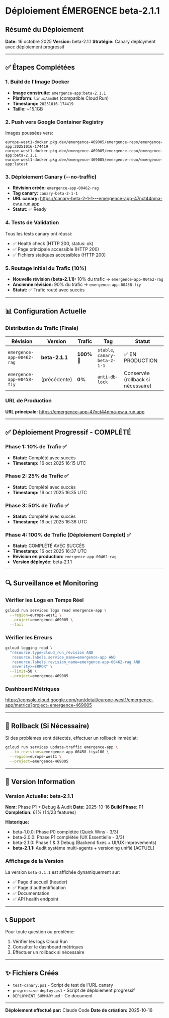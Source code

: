 # Déploiement ÉMERGENCE beta-2.1.1

## Résumé du Déploiement

**Date:** 16 octobre 2025
**Version:** beta-2.1.1
**Stratégie:** Canary deployment avec déploiement progressif

---

## ✅ Étapes Complétées

### 1. Build de l'Image Docker

- **Image construite:** `emergence-app:beta-2.1.1`
- **Platform:** `linux/amd64` (compatible Cloud Run)
- **Timestamp:** `20251016-174419`
- **Taille:** ~15.1GB

### 2. Push vers Google Container Registry

Images poussées vers:
```
europe-west1-docker.pkg.dev/emergence-469005/emergence-repo/emergence-app:20251016-174419
europe-west1-docker.pkg.dev/emergence-469005/emergence-repo/emergence-app:beta-2.1.1
europe-west1-docker.pkg.dev/emergence-469005/emergence-repo/emergence-app:latest
```

### 3. Déploiement Canary (--no-traffic)

- **Révision créée:** `emergence-app-00462-rag`
- **Tag canary:** `canary-beta-2-1-1`
- **URL canary:** https://canary-beta-2-1-1---emergence-app-47nct44nma-ew.a.run.app
- **Statut:** ✅ Ready

### 4. Tests de Validation

Tous les tests canary ont réussi:
- ✅ Health check (HTTP 200, status: ok)
- ✅ Page principale accessible (HTTP 200)
- ✅ Fichiers statiques accessibles (HTTP 200)

### 5. Routage Initial du Trafic (10%)

- **Nouvelle révision (beta-2.1.1):** 10% du trafic → `emergence-app-00462-rag`
- **Ancienne révision:** 90% du trafic → `emergence-app-00458-fiy`
- **Statut:** ✅ Trafic routé avec succès

---

## 📊 Configuration Actuelle

### Distribution du Trafic (Finale)

| Révision | Version | Trafic | Tag | Statut |
|----------|---------|--------|-----|--------|
| `emergence-app-00462-rag` | **beta-2.1.1** | **100%** 🎯 | `stable`, `canary-beta-2-1-1` | ✅ EN PRODUCTION |
| `emergence-app-00458-fiy` | (précédente) | **0%** | `anti-db-lock` | Conservée (rollback si nécessaire) |

### URL de Production

**URL principale:** https://emergence-app-47nct44nma-ew.a.run.app

---

## ✅ Déploiement Progressif - COMPLÉTÉ

### Phase 1: 10% de Trafic ✅
- **Statut:** Complété avec succès
- **Timestamp:** 16 oct 2025 16:15 UTC

### Phase 2: 25% de Trafic ✅
- **Statut:** Complété avec succès
- **Timestamp:** 16 oct 2025 16:35 UTC

### Phase 3: 50% de Trafic ✅
- **Statut:** Complété avec succès
- **Timestamp:** 16 oct 2025 16:36 UTC

### Phase 4: 100% de Trafic (Déploiement Complet) ✅
- **Statut:** COMPLÉTÉ AVEC SUCCÈS
- **Timestamp:** 16 oct 2025 16:37 UTC
- **Révision en production:** `emergence-app-00462-rag`
- **Version déployée:** beta-2.1.1

---

## 🔍 Surveillance et Monitoring

### Vérifier les Logs en Temps Réel

```bash
gcloud run services logs read emergence-app \
  --region=europe-west1 \
  --project=emergence-469005 \
  --tail
```

### Vérifier les Erreurs

```bash
gcloud logging read \
  "resource.type=cloud_run_revision AND
   resource.labels.service_name=emergence-app AND
   resource.labels.revision_name=emergence-app-00462-rag AND
   severity>=ERROR" \
  --limit=50 \
  --project=emergence-469005
```

### Dashboard Métriques

https://console.cloud.google.com/run/detail/europe-west1/emergence-app/metrics?project=emergence-469005

---

## 🔄 Rollback (Si Nécessaire)

Si des problèmes sont détectés, effectuer un rollback immédiat:

```bash
gcloud run services update-traffic emergence-app \
  --to-revisions=emergence-app-00458-fiy=100 \
  --region=europe-west1 \
  --project=emergence-469005
```

---

## 📝 Version Information

### Version Actuelle: beta-2.1.1

**Nom:** Phase P1 + Debug & Audit
**Date:** 2025-10-16
**Build Phase:** P1
**Completion:** 61% (14/23 features)

**Historique:**
- beta-1.0.0: Phase P0 complétée (Quick Wins - 3/3)
- beta-2.0.0: Phase P1 complétée (UX Essentielle - 3/3)
- beta-2.1.0: Phase 1 & 3 Debug (Backend fixes + UI/UX improvements)
- **beta-2.1.1:** Audit système multi-agents + versioning unifié [ACTUEL]

### Affichage de la Version

La version `beta-2.1.1` est affichée dynamiquement sur:
- ✅ Page d'accueil (header)
- ✅ Page d'authentification
- ✅ Documentation
- ✅ API health endpoint

---

## 📞 Support

Pour toute question ou problème:
1. Vérifier les logs Cloud Run
2. Consulter le dashboard métriques
3. Effectuer un rollback si nécessaire

---

## ✨ Fichiers Créés

- `test-canary.ps1` - Script de test de l'URL canary
- `progressive-deploy.ps1` - Script de déploiement progressif
- `DEPLOYMENT_SUMMARY.md` - Ce document

---

**Déploiement effectué par:** Claude Code
**Date de création:** 2025-10-16
